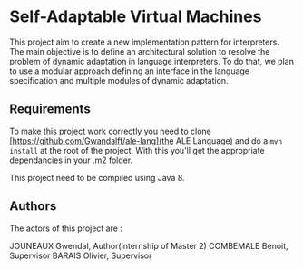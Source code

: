 # Self-Adaptable Virtual Machines

This project aim to create a new implementation pattern for interpreters.
The main objective is to define an architectural solution to resolve the problem of dynamic adaptation in language interpreters.
To do that, we plan to use a modular approach defining an interface in the language specification and multiple modules of dynamic adaptation.

## Requirements

To make this project work correctly you need to clone [https://github.com/Gwandalff/ale-lang](the ALE Language) and do a `mvn install` at the root of the project. With this you'll get the appropriate dependancies in your .m2 folder.

This project need to be compiled using Java 8.

## Authors
The actors of this project are :

JOUNEAUX Gwendal, Author(Internship of Master 2)
COMBEMALE Benoit, Supervisor
BARAIS Olivier, Supervisor
